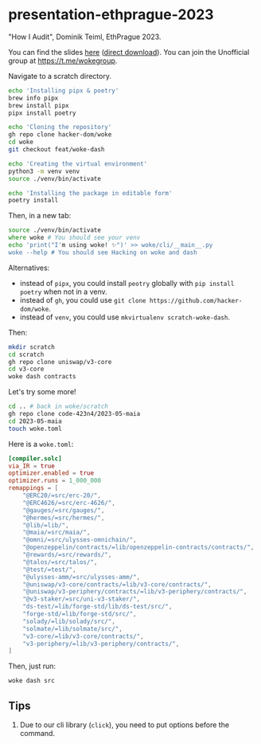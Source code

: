 # presentation-ethprague-2023
"How I Audit", Dominik Teiml, EthPrague 2023.

You can find the slides [here](./presentation-ethprague-2023.pdf) ([direct download](https://raw.githubusercontent.com/hacker-DOM/presentation-ethprague-2023/main/presentation-ethprague-2023.pdf)). You can join the Unofficial group at https://t.me/wokegroup.

Navigate to a scratch directory.

```zsh
echo 'Installing pipx & poetry'
brew info pipx
brew install pipx
pipx install poetry

echo 'Cloning the repository'
gh repo clone hacker-dom/woke
cd woke
git checkout feat/woke-dash

echo 'Creating the virtual environment'
python3 -m venv venv
source ./venv/bin/activate

echo 'Installing the package in editable form'
poetry install
```

Then, in a new tab:

```zsh
source ./venv/bin/activate
where woke # You should see your venv
echo 'print("I'm using woke! ✨")' >> woke/cli/__main__.py
woke --help # You should see Hacking on woke and dash
```

Alternatives:

* instead of `pipx`, you could install `peotry` globally with `pip install poetry` when not in a venv.
* instead of `gh`, you could use `git clone https://github.com/hacker-dom/woke`.
* instead of `venv`, you could use `mkvirtualenv scratch-woke-dash`.

Then:

```zsh
mkdir scratch
cd scratch
gh repo clone uniswap/v3-core
cd v3-core
woke dash contracts
```

Let's try some more!

```zsh
cd .. # back in woke/scratch
gh repo clone code-423n4/2023-05-maia
cd 2023-05-maia
touch woke.toml
```

Here is a `woke.toml`:

```toml
[compiler.solc]
via_IR = true
optimizer.enabled = true
optimizer.runs = 1_000_000
remappings = [
    "@ERC20/=src/erc-20/",
    "@ERC4626/=src/erc-4626/",
    "@gauges/=src/gauges/",
    "@hermes/=src/hermes/",
    "@lib/=lib/",
    "@maia/=src/maia/",
    "@omni/=src/ulysses-omnichain/",
    "@openzeppelin/contracts/=lib/openzeppelin-contracts/contracts/",
    "@rewards/=src/rewards/",
    "@talos/=src/talos/",
    "@test/=test/",
    "@ulysses-amm/=src/ulysses-amm/",
    "@uniswap/v3-core/contracts/=lib/v3-core/contracts/",
    "@uniswap/v3-periphery/contracts/=lib/v3-periphery/contracts/",
    "@v3-staker/=src/uni-v3-staker/",
    "ds-test/=lib/forge-std/lib/ds-test/src/",
    "forge-std/=lib/forge-std/src/",
    "solady/=lib/solady/src/",
    "solmate/=lib/solmate/src/",
    "v3-core/=lib/v3-core/contracts/",
    "v3-periphery/=lib/v3-periphery/contracts/",
]
```

Then, just run:

```zsh
woke dash src
```

## Tips

1. Due to our cli library (`click`), you need to put options before the command.
